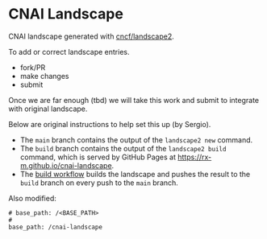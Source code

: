 # CNAI Landscape

CNAI landscape generated with [cncf/landscape2](https://github.com/cncf/landscape2).


To add or correct landscape entries.

* fork/PR
* make changes
* submit

Once we are far enough (tbd) we will take this work and submit to integrate with original landscape.

Below are original instructions to help set this up (by Sergio).

- The `main` branch contains the output of the `landscape2 new` command.
- The `build` branch contains the output of the `landscape2 build` command, which is served by GitHub Pages at <https://rx-m.github.io/cnai-landscape>.
- The [build workflow](https://github.com/rx-m/cnai-landscape/blob/main/.github/workflows/build.yml) builds the landscape and pushes the result to the `build` branch on every push to the `main` branch.

Also modified:

```
# base_path: /<BASE_PATH>
#
base_path: /cnai-landscape
```